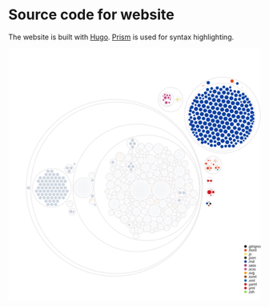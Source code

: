 # Source code for website

The website is built with [Hugo](https://gohugo.io/). [Prism](http://prismjs.com/) is used for syntax highlighting.

![Visualization of the codebase](./diagram.svg)
